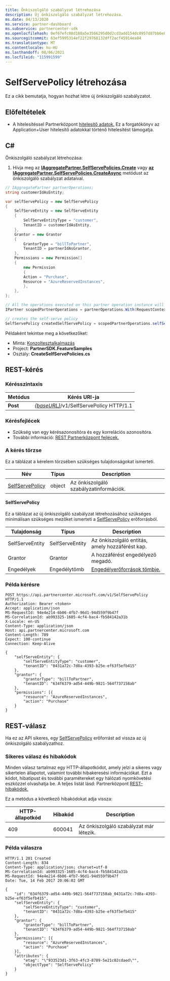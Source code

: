 ```yaml
---
title: Önkiszolgáló szabályzat létrehozása
description: Új önkiszolgáló szabályzat létrehozása.
ms.date: 04/13/2020
ms.service: partner-dashboard
ms.subservice: partnercenter-sdk
ms.openlocfilehash: 0ef67efc08d188a5e3566295d0d2cd3add154dc0957d87bb6e85e5f74dfa5297
ms.sourcegitcommit: 63ef5995314ef22f29768132dff2acf45914ea84
ms.translationtype: MT
ms.contentlocale: hu-HU
ms.lasthandoff: 08/06/2021
ms.locfileid: "115991599"
---
```

# <a name="create-a-selfservepolicy"></a>SelfServePolicy létrehozása

Ez a cikk bemutatja, hogyan hozhat létre új önkiszolgáló szabályzatot.

## <a name="prerequisites"></a>Előfeltételek

- A hitelesítéssel Partnerközpont [hitelesítő adatok.](partner-center-authentication.md) Ez a forgatókönyv az Application+User hitelesítő adatokkal történő hitelesítést támogatja.

## <a name="c"></a>C\#

Önkiszolgáló szabályzat létrehozása:

1. Hívja meg az [**IAggregatePartner.SelfServePolicies.Create**](/dotnet/api/microsoft.store.partnercenter.iselfservepoliciescollection.create) vagy [**az IAggregatePartner.SelfServePolicies.CreateAsync**](/dotnet/api/microsoft.store.partnercenter.iselfservepoliciescollection.createasync) metódust az önkiszolgáló szabályzat adataival.

``` csharp
// IAggregatePartner partnerOperations;
string customerIdAsEntity;

var selfServePolicy = new SelfServePolicy
{
    SelfServeEntity = new SelfServeEntity
    {
        SelfServeEntityType = "customer",
        TenantID = customerIdAsEntity,
    },
    Grantor = new Grantor
    {
        GrantorType = "billToPartner",
        TenantID = partnerIdAsGrantor,
    },
    Permissions = new Permission[]
    {
        new Permission
        {
        Action = "Purchase",
        Resource = "AzureReservedInstances",
        },
    },
};

// All the operations executed on this partner operation instance will share the same correlation Id but will differ in request Id
IPartner scopedPartnerOperations = partnerOperations.With(RequestContextFactory.Instance.Create(Guid.NewGuid()));

// creates the self-serve policy
SelfServePolicy createdSelfServePolicy = scopedPartnerOperations.selfServePolicies.Create(selfServePolicy);
```

Példaként tekintse meg a következőket:

- Minta: [Konzoltesztalkalmazás](console-test-app.md)
- Project: **PartnerSDK.FeatureSamples**
- Osztály: **CreateSelfServePolicies.cs**


## <a name="rest-request"></a>REST-kérés

### <a name="request-syntax"></a>Kérésszintaxis

| Metódus   | Kérés URI-ja                                                       |
|----------|-------------------------------------------------------------------|
| **Post** | [*{baseURL}*](partner-center-rest-urls.md)/v1/SelfServePolicy HTTP/1.1 |

### <a name="request-headers"></a>Kérésfejlécek

- Szükség van egy kérésazonosítóra és egy korrelációs azonosítóra.
- További információ: [REST Partnerközpont fejlécek.](headers.md)

### <a name="request-body"></a>A kérés törzse

Ez a táblázat a kérelem törzsében szükséges tulajdonságokat ismerteti.

| Név                              | Típus   | Description                                 |
|------------------------------------------------------------------|--------|---------------------------------------------|
| [SelfServePolicy](self-serve-policy-resources.md#selfservepolicy)| object | Az önkiszolgáló szabályzatinformációk. |

#### <a name="selfservepolicy"></a>SelfServePolicy

Ez a táblázat az új önkiszolgáló szabályzat létrehozásához szükséges minimálisan szükséges mezőket ismerteti a [SelfServePolicy](self-serve-policy-resources.md#selfservepolicy) erőforrásból.

| Tulajdonság              | Típus             | Description                                                                                            |
|-----------------------|------------------|--------------------------------------------------------------------------------------------------------|
| SelfServeEntity       | SelfServeEntity  | Az önkiszolgáló entitás, amely hozzáférést kap.                                                     |
| Grantor               | Grantor          | A hozzáférést engedélyező megadó.                                                                    |
| Engedélyek           | Engedélytömb| [Engedélyerőforrások tömbje.](self-serve-policy-resources.md#permission)                                                                     |


### <a name="request-example"></a>Példa kérésre

```http
POST https://api.partnercenter.microsoft.com/v1/SelfServePolicy HTTP/1.1
Authorization: Bearer <token>
Accept: application/json
MS-RequestId: 94e4e214-6b06-4fb7-96d1-94d559f9b47f
MS-CorrelationId: ab993325-1605-4cf4-bac4-fb584142a31b
X-Locale: en-US
Content-Type: application/json
Host: api.partnercenter.microsoft.com
Content-Length: 789
Expect: 100-continue
Connection: Keep-Alive

{
    "selfServeEntity": {
        "selfServeEntityType": "customer",
        "tenantID": "0431a72c-7d8a-4393-b25e-ef63f5efb415"
    },
    "grantor": {
        "grantorType": "billToPartner",
        "tenantID": "634f6379-ad54-449b-9821-564f737158ab"
    },
    "permissions": [{
        "resource": "AzureReservedInstances",
        "action": "Purchase"
    }
}
```

## <a name="rest-response"></a>REST-válasz

Ha ez az API sikeres, egy [SelfServePolicy](self-serve-policy-resources.md#selfservepolicy) erőforrást ad vissza az új önkiszolgáló szabályzathoz.

### <a name="response-success-and-error-codes"></a>Sikeres válasz és hibakódok

Minden válasz tartalmaz egy HTTP-állapotkódot, amely jelzi a sikeres vagy sikertelen állapotot, valamint további hibakeresési információkat. Ezt a kódot, hibatípust és további paramétereket egy hálózati nyomkövetési eszközzel olvashatja be. A teljes listát lásd: Partnerközpont [REST-hibakódok.](error-codes.md)

Ez a metódus a következő hibakódokat adja vissza:

| HTTP-állapotkód     | Hibakód   | Description                                                                |
|----------------------|--------------|----------------------------------------------------------------------------|
| 409                  | 600041       | Az önkiszolgáló szabályzat már létezik.                                                     |


### <a name="response-example"></a>Példa válaszra

```http
HTTP/1.1 201 Created
Content-Length: 834
Content-Type: application/json; charset=utf-8
MS-CorrelationId: ab993325-1605-4cf4-bac4-fb584142a31b
MS-RequestId: 94e4e214-6b06-4fb7-96d1-94d559f9b47f
Date: Tue, 14 Feb 2017 20:06:02 GMT

{
    "id": "634f6379-ad54-449b-9821-564f737158ab_0431a72c-7d8a-4393-b25e-ef63f5efb415",
    "selfServeEntity": {
        "selfServeEntityType": "customer",
        "tenantID": "0431a72c-7d8a-4393-b25e-ef63f5efb415"
    },
    "grantor": {
        "grantorType": "billToPartner",
        "tenantID": "634f6379-ad54-449b-9821-564f737158ab"
    },
    "permissions": [{
        "resource": "AzureReservedInstances",
        "action": "Purchase"
    }],
    "attributes": {
        "etag": "\"933523d1-3f63-4fc3-8789-5e21c02cdaed\"",
        "objectType": "SelfServePolicy"
    }
}
```
